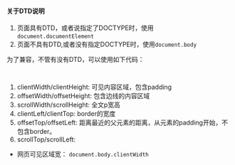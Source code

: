 

####  **关于DTD说明**

1. 页面具有DTD，或者说指定了DOCTYPE时，使用 `document.documentElement`
2. 页面不具有DTD,或者没有指定DOCTYPE时，使用`document.body`
	
为了兼容，不管有没有DTD，可以使用如下代码：
	
	
```
	 
```


1. clientWidth/clientHeight: 可见内容区域，包含padding
2. offsetWidth/offsetHeight:  包含边线的内容区域
3. scrollWidth/scrollHeight:  全文p宽高
4. clientLeft/clientTop: border的宽度
5. offsetTop/offsetLeft: 距离最近的父元素的距离，从元素的padding开始，不包含border。
6. scrollTop/scrollLeft: 


* 网页可见区域宽：  ```document.body.clientWidth```